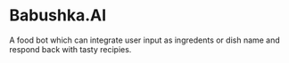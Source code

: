 # Babushka.AI
A food bot which can integrate user input as ingredents or dish name and  respond back with tasty recipies.
